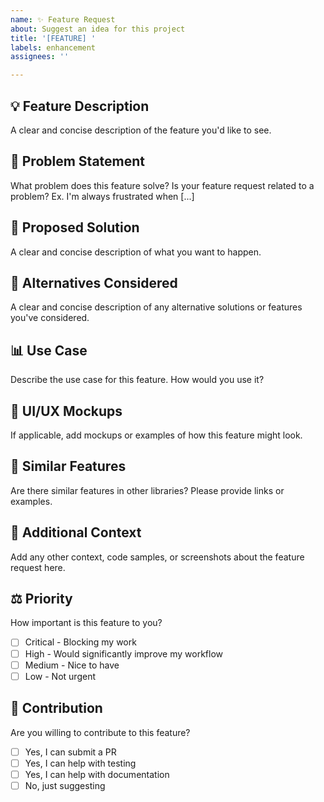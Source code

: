 ```yaml
---
name: ✨ Feature Request
about: Suggest an idea for this project
title: '[FEATURE] '
labels: enhancement
assignees: ''

---
```


## 💡 Feature Description
A clear and concise description of the feature you'd like to see.

## 🎯 Problem Statement
What problem does this feature solve? Is your feature request related to a problem?
Ex. I'm always frustrated when [...]

## 💭 Proposed Solution
A clear and concise description of what you want to happen.

## 🔄 Alternatives Considered
A clear and concise description of any alternative solutions or features you've considered.

## 📊 Use Case
Describe the use case for this feature. How would you use it?

## 🎨 UI/UX Mockups
If applicable, add mockups or examples of how this feature might look.

## 🔗 Similar Features
Are there similar features in other libraries? Please provide links or examples.

## 📝 Additional Context
Add any other context, code samples, or screenshots about the feature request here.

## ⚖️ Priority
How important is this feature to you?
- [ ] Critical - Blocking my work
- [ ] High - Would significantly improve my workflow
- [ ] Medium - Nice to have
- [ ] Low - Not urgent

## 🙋 Contribution
Are you willing to contribute to this feature?
- [ ] Yes, I can submit a PR
- [ ] Yes, I can help with testing
- [ ] Yes, I can help with documentation
- [ ] No, just suggesting
